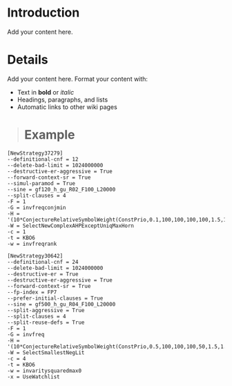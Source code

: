 # Introduction #

Add your content here.


# Details #

Add your content here.  Format your content with:
  * Text in **bold** or _italic_
  * Headings, paragraphs, and lists
  * Automatic links to other wiki pages

> # Example #
```
[NewStrategy37279]
--definitional-cnf = 12
--delete-bad-limit = 1024000000
--destructive-er-aggressive = True
--forward-context-sr = True
--simul-paramod = True
--sine = gf120_h_gu_R02_F100_L20000
--split-clauses = 4
-F = 1
-G = invfreqconjmin
-H = '(10*ConjectureRelativeSymbolWeight(ConstPrio,0.1,100,100,100,100,1.5,1.5,1.5),1*FIFOWeight(ConstPrio))'
-W = SelectNewComplexAHPExceptUniqMaxHorn
-c = 1
-t = KBO6
-w = invfreqrank

[NewStrategy30642]
--definitional-cnf = 24
--delete-bad-limit = 1024000000
--destructive-er = True
--destructive-er-aggressive = True
--forward-context-sr = True
--fp-index = FP7
--prefer-initial-clauses = True
--sine = gf500_h_gu_R04_F100_L20000
--split-aggressive = True
--split-clauses = 4
--split-reuse-defs = True
-F = 1
-G = invfreq
-H = '(10*ConjectureRelativeSymbolWeight(ConstPrio,0.5,100,100,100,50,1.5,1.5,1.5),1*FIFOWeight(ConstPrio))'
-W = SelectSmallestNegLit
-c = 4
-t = KBO6
-w = invaritysquaredmax0
-x = UseWatchlist
```
